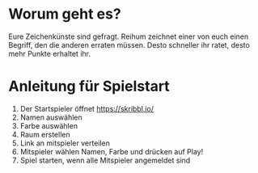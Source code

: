 # Worum geht es?

Eure Zeichenkünste sind gefragt.
Reihum zeichnet einer von euch einen Begriff, den die anderen erraten müssen.
Desto schneller ihr ratet, desto mehr Punkte erhaltet ihr.

# Anleitung für Spielstart

1. Der Startspieler öffnet https://skribbl.io/
2. Namen auswählen
3. Farbe auswählen
4. Raum erstellen
5. Link an mitspieler verteilen
6. Mitspieler wählen Namen, Farbe und drücken auf Play!
7. Spiel starten, wenn alle Mitspieler angemeldet sind
